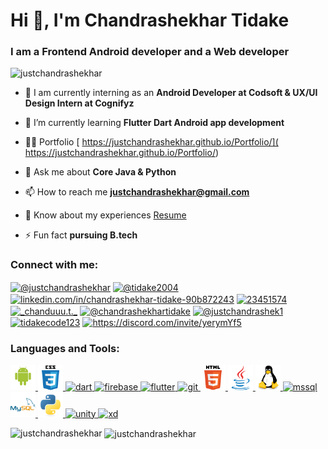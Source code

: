 <h1 align="left">Hi 👋, I'm Chandrashekhar Tidake</h1>
<h3 align="left">I am a Frontend Android developer and a Web developer</h3>

<p align="left"> <img src="https://komarev.com/ghpvc/?username=justchandrashekhar&label=Profile%20views&color=0e75b6&style=flat" alt="justchandrashekhar" /> </p>

- 🔭 I am currently interning as an **Android Developer at Codsoft & UX/UI Design Intern at Cognifyz**

- 🌱 I’m currently learning **Flutter Dart Android app development**

- 👨‍💻 Portfolio [ https://justchandrashekhar.github.io/Portfolio/]( https://justchandrashekhar.github.io/Portfolio/)

- 💬 Ask me about **Core Java & Python**

- 📫 How to reach me **justchandrashekhar@gmail.com**

- 📄 Know about my experiences [Resume](https://pdf.ac/1uA149)

- ⚡ Fun fact **pursuing B.tech**

<h3 align="left">Connect with me:</h3>
<p align="left">
<a href="https://codepen.io/@justchandrashekhar" target="blank"><img align="center" src="https://raw.githubusercontent.com/rahuldkjain/github-profile-readme-generator/master/src/images/icons/Social/codepen.svg" alt="@justchandrashekhar" height="30" width="40" /></a>
<a href="https://twitter.com/@tidake2004" target="blank"><img align="center" src="https://raw.githubusercontent.com/rahuldkjain/github-profile-readme-generator/master/src/images/icons/Social/twitter.svg" alt="@tidake2004" height="30" width="40" /></a>
<a href="https://linkedin.com/in/linkedin.com/in/chandrashekhar-tidake-90b872243" target="blank"><img align="center" src="https://raw.githubusercontent.com/rahuldkjain/github-profile-readme-generator/master/src/images/icons/Social/linked-in-alt.svg" alt="linkedin.com/in/chandrashekhar-tidake-90b872243" height="30" width="40" /></a>
<a href="https://stackoverflow.com/users/23451574" target="blank"><img align="center" src="https://raw.githubusercontent.com/rahuldkjain/github-profile-readme-generator/master/src/images/icons/Social/stack-overflow.svg" alt="23451574" height="30" width="40" /></a>
<a href="https://instagram.com/_chanduuu.t._" target="blank"><img align="center" src="https://raw.githubusercontent.com/rahuldkjain/github-profile-readme-generator/master/src/images/icons/Social/instagram.svg" alt="_chanduuu.t._" height="30" width="40" /></a>
<a href="https://medium.com/@chandrashekhartidake" target="blank"><img align="center" src="https://raw.githubusercontent.com/rahuldkjain/github-profile-readme-generator/master/src/images/icons/Social/medium.svg" alt="@chandrashekhartidake" height="30" width="40" /></a>
<a href="https://www.hackerrank.com/@justchandrashek1" target="blank"><img align="center" src="https://raw.githubusercontent.com/rahuldkjain/github-profile-readme-generator/master/src/images/icons/Social/hackerrank.svg" alt="@justchandrashek1" height="30" width="40" /></a>
<a href="https://www.leetcode.com/tidakecode123" target="blank"><img align="center" src="https://raw.githubusercontent.com/rahuldkjain/github-profile-readme-generator/master/src/images/icons/Social/leet-code.svg" alt="tidakecode123" height="30" width="40" /></a>
<a href="https://discord.gg/https://discord.com/invite/yerymYf5" target="blank"><img align="center" src="https://raw.githubusercontent.com/rahuldkjain/github-profile-readme-generator/master/src/images/icons/Social/discord.svg" alt="https://discord.com/invite/yerymYf5" height="30" width="40" /></a>
</p>

<h3 align="left">Languages and Tools:</h3>
<p align="left"> <a href="https://developer.android.com" target="_blank" rel="noreferrer"> <img src="https://raw.githubusercontent.com/devicons/devicon/master/icons/android/android-original-wordmark.svg" alt="android" width="40" height="40"/> </a> <a href="https://www.w3schools.com/css/" target="_blank" rel="noreferrer"> <img src="https://raw.githubusercontent.com/devicons/devicon/master/icons/css3/css3-original-wordmark.svg" alt="css3" width="40" height="40"/> </a> <a href="https://dart.dev" target="_blank" rel="noreferrer"> <img src="https://www.vectorlogo.zone/logos/dartlang/dartlang-icon.svg" alt="dart" width="40" height="40"/> </a> <a href="https://firebase.google.com/" target="_blank" rel="noreferrer"> <img src="https://www.vectorlogo.zone/logos/firebase/firebase-icon.svg" alt="firebase" width="40" height="40"/> </a> <a href="https://flutter.dev" target="_blank" rel="noreferrer"> <img src="https://www.vectorlogo.zone/logos/flutterio/flutterio-icon.svg" alt="flutter" width="40" height="40"/> </a> <a href="https://git-scm.com/" target="_blank" rel="noreferrer"> <img src="https://www.vectorlogo.zone/logos/git-scm/git-scm-icon.svg" alt="git" width="40" height="40"/> </a> <a href="https://www.w3.org/html/" target="_blank" rel="noreferrer"> <img src="https://raw.githubusercontent.com/devicons/devicon/master/icons/html5/html5-original-wordmark.svg" alt="html5" width="40" height="40"/> </a> <a href="https://www.java.com" target="_blank" rel="noreferrer"> <img src="https://raw.githubusercontent.com/devicons/devicon/master/icons/java/java-original.svg" alt="java" width="40" height="40"/> </a> <a href="https://www.linux.org/" target="_blank" rel="noreferrer"> <img src="https://raw.githubusercontent.com/devicons/devicon/master/icons/linux/linux-original.svg" alt="linux" width="40" height="40"/> </a> <a href="https://www.microsoft.com/en-us/sql-server" target="_blank" rel="noreferrer"> <img src="https://www.svgrepo.com/show/303229/microsoft-sql-server-logo.svg" alt="mssql" width="40" height="40"/> </a> <a href="https://www.mysql.com/" target="_blank" rel="noreferrer"> <img src="https://raw.githubusercontent.com/devicons/devicon/master/icons/mysql/mysql-original-wordmark.svg" alt="mysql" width="40" height="40"/> </a> <a href="https://www.python.org" target="_blank" rel="noreferrer"> <img src="https://raw.githubusercontent.com/devicons/devicon/master/icons/python/python-original.svg" alt="python" width="40" height="40"/> </a> <a href="https://unity.com/" target="_blank" rel="noreferrer"> <img src="https://www.vectorlogo.zone/logos/unity3d/unity3d-icon.svg" alt="unity" width="40" height="40"/> </a> <a href="https://www.adobe.com/products/xd.html" target="_blank" rel="noreferrer"> <img src="https://cdn.worldvectorlogo.com/logos/adobe-xd.svg" alt="xd" width="40" height="40"/> </a> </p>

<p><img align="left" src="https://github-readme-stats.vercel.app/api/top-langs?username=justchandrashekhar&show_icons=true&locale=en&layout=compact" alt="justchandrashekhar" /></p>

<p>&nbsp;<img align="center" src="https://github-readme-stats.vercel.app/api?username=justchandrashekhar&show_icons=true&locale=en" alt="justchandrashekhar" /></p>
